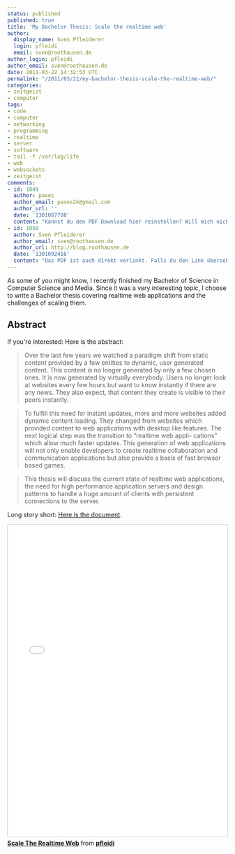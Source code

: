 ```yaml
---
status: published
published: true
title: 'My Bachelor Thesis: Scale the realtime web'
author:
  display_name: Sven Pfleiderer
  login: pfleidi
  email: sven@roothausen.de
author_login: pfleidi
author_email: sven@roothausen.de
date: 2011-03-22 14:32:53 UTC
permalink: "/2011/03/22/my-bachelor-thesis-scale-the-realtime-web/"
categories:
- zeitgeist
- computer
tags:
- code
- computer
- networking
- programming
- realtime
- server
- software
- tail -f /var/log/life
- web
- websockets
- zeitgeist
comments:
- id: 1049
  author: paxos
  author_email: paxos2k@gmail.com
  author_url: ''
  date: '1301087708'
  content: "Kannst du den PDF Download hier reinstellen? Will mich nicht deshalb bei Slideshare oder Facebook anmelden...\r\n\r\n\r\nDanke!"
- id: 1050
  author: Sven Pfleiderer
  author_email: sven@roothausen.de
  author_url: http://blog.roothausen.de
  date: '1301092416'
  content: "Das PDF ist auch direkt verlinkt. Falls du den Link übersehen hast:\r\n\r\n[Hier ist der Link](http://blog.roothausen.de/uploads/documents/sven_pfleiderer-scale_the_realtime_web.pdf)"
---
```

As some of you might know, I recently finished my Bachelor of Science in Computer Science and Media. Since it was a very interesting topic, I choose to write a Bachelor thesis covering realtime web applications and the challenges of scaling them.

## Abstract

If you're interested: Here is the abstract:

> Over the last few years we watched a paradigm shift from static content provided by a few entities to dynamic, user generated content. This content is no longer generated by only a few chosen ones. It is now generated by virtually everybody. Users no longer look at websites every few hours but want to know instantly if there are any news. They also expect, that content they create is visible to their peers instantly.

> To fulfill this need for instant updates, more and more websites added dynamic content loading. They changed from websites which provided content to web applications with desktop like features. The next logical step was the transition to “realtime web appli- cations” which allow much faster updates. This generation of web applications will not only enable developers to create realtime collaboration and communication applications but also provide a basis of fast browser based games.<br />

> This thesis will discuss the current state of realtime web applications, the need for high performance application servers and design patterns to handle a huge amount of clients with persistent connections to the server.</p>

Long story short: [Here is the document](/uploads/documents/sven_pfleiderer-scale_the_realtime_web.pdf "Scale The Realtime Web").

<iframe src="//www.slideshare.net/slideshow/embed_code/key/KkOvo2kPIaqvw2" width="668" height="714" frameborder="0" marginwidth="0" marginheight="0" scrolling="no" style="border:1px solid #CCC; border-width:1px; margin-bottom:5px; max-width: 100%;" allowfullscreen> </iframe> <div style="margin-bottom:5px"> <strong> <a href="//www.slideshare.net/pfleidi/scale-the-realtime-web" title="Scale The Realtime Web" target="_blank">Scale The Realtime Web</a> </strong> from <strong><a href="//www.slideshare.net/pfleidi" target="_blank">pfleidi</a></strong> </div>
